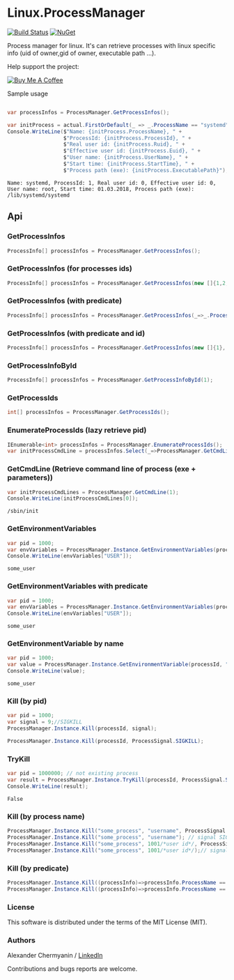 # Linux.ProcessManager

[![Build Status](https://travis-ci.org/flamencist/Linux.ProcessManager.svg?branch=master)](https://travis-ci.org/flamencist/Linux.ProcessManager)
[![NuGet](https://img.shields.io/nuget/v/Linux.ProcessManager.svg)](https://www.nuget.org/packages/Linux.ProcessManager/)

Process manager for linux. It's can retrieve processes with linux specific info (uid of owner,gid of owner, executable path ...).

Help support the project:

<a href="https://www.buymeacoffee.com/flamencist" target="_blank"><img src="https://www.buymeacoffee.com/assets/img/custom_images/orange_img.png" alt="Buy Me A Coffee" style="height: auto !important;width: auto !important;" ></a>

Sample usage

```cs

var processInfos = ProcessManager.GetProcessInfos();

var initProcess = actual.FirstOrDefault(_ => _.ProcessName == "systemd"); 
Console.WriteLine($"Name: {initProcess.ProcessName}, " +
                  $"ProcessId: {initProcess.ProcessId}, " +
                  $"Real user id: {initProcess.Ruid}, " +
                  $"Effective user id: {initProcess.Euid}, " +
                  $"User name: {initProcess.UserName}, " +
                  $"Start time: {initProcess.StartTime}, " +
                  $"Process path (exe): {initProcess.ExecutablePath}");

```

```
Name: systemd, ProcessId: 1, Real user id: 0, Effective user id: 0, User name: root, Start time: 01.03.2018, Process path (exe): /lib/systemd/systemd
```

## Api

### GetProcessInfos

```c#
ProcessInfo[] processInfos = ProcessManager.GetProcessInfos();
```

### GetProcessInfos (for processes ids)

```c#
ProcessInfo[] processInfos = ProcessManager.GetProcessInfos(new []{1,2,3});
```

### GetProcessInfos (with predicate)

```c#
ProcessInfo[] processInfos = ProcessManager.GetProcessInfos(_=>_.ProcessId == 1);
```

### GetProcessInfos (with predicate and id)

```c#
ProcessInfo[] processInfos = ProcessManager.GetProcessInfos(new []{1}, _=>_.ProcessName == "init");
```


### GetProcessInfoById

```c#
ProcessInfo[] processInfos = ProcessManager.GetProcessInfoById(1);
```

### GetProcessIds

```c#
int[] processInfos = ProcessManager.GetProcessIds();
```


### EnumerateProcessIds (lazy retrieve pid)

```c#
IEnumerable<int> processInfos = ProcessManager.EnumerateProcessIds();
var initProcessCmdLine = processInfos.Select(_=>ProcessManager.GetCmdLine(_)).First();
```

### GetCmdLine (Retrieve command line of process (exe + parameters))
```c#
var initProcessCmdLines = ProcessManager.GetCmdLine(1);
Console.WriteLine(initProcessCmdLines[0]);
```

```
/sbin/init
```

### GetEnvironmentVariables
```c#
var pid = 1000;
var envVariables = ProcessManager.Instance.GetEnvironmentVariables(processId);
Console.WriteLine(envVariables["USER"]);

```

```
some_user
```


### GetEnvironmentVariables with predicate
```c#
var pid = 1000;
var envVariables = ProcessManager.Instance.GetEnvironmentVariables(processId, _=>_.Key == "USER");
Console.WriteLine(envVariables["USER"]);

```

```
some_user
```

### GetEnvironmentVariable by name
```c#
var pid = 1000;
var value = ProcessManager.Instance.GetEnvironmentVariable(processId, "USER");
Console.WriteLine(value);

```

```
some_user
```


### Kill (by pid)
```c#
var pid = 1000;
var signal = 9;//SIGKILL
ProcessManager.Instance.Kill(processId, signal);

ProcessManager.Instance.Kill(processId, ProcessSignal.SIGKILL);

```

### TryKill
```c#
var pid = 1000000; // not existing process
var result = ProcessManager.Instance.TryKill(processId, ProcessSignal.SIGKILL);
Console.WriteLine(result);

```

```
False
```

### Kill (by process name)
```c#
ProcessManager.Instance.Kill("some_process", "username", ProcessSignal.SIGKILL, (ex)=>Console.WriteLine(ex.Message));
ProcessManager.Instance.Kill("some_process", "username"); // signal SIGTERM
ProcessManager.Instance.Kill("some_process", 1001/*user id*/, ProcessSignal.SIGKILL, (ex)=>Console.WriteLine(ex.Message));
ProcessManager.Instance.Kill("some_process", 1001/*user id*/);// signal SIGTERM

```

### Kill (by predicate)
```c#
ProcessManager.Instance.Kill((processInfo)=>processInfo.ProcessName == "some_process", ProcessSignal.SIGKILL, (ex)=>Console.WriteLine(ex.Message));
ProcessManager.Instance.Kill((processInfo)=>processInfo.ProcessName == "some_process");// signal SIGTERM

```

### License

This software is distributed under the terms of the MIT License (MIT).

### Authors

Alexander Chermyanin / [LinkedIn](https://www.linkedin.com/in/alexander-chermyanin)



Contributions and bugs reports are welcome.

